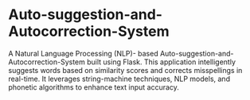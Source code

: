 # Auto-suggestion-and-Autocorrection-System
A Natural Language Processing (NLP)- based Auto-suggestion-and-Autocorrection-System built using Flask. This application intelligently suggests words based on similarity scores and corrects misspellings in real-time. It leverages string-machine techniques, NLP models, and phonetic algorithms to enhance text input accuracy.
